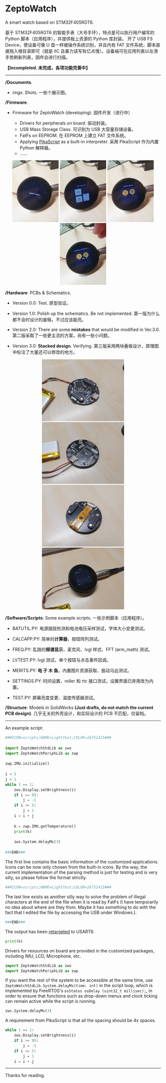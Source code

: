 # ZeptoWatch

A smart watch based on STM32F405RGT6.

基于 STM32F405RGT6 的智能手表（大号手环），特点是可以执行用户编写的 Python 脚本（应用程序），并提供板上资源的 Python 库封装。
开了 USB FS Device，使设备可像 U 盘一样被操作系统识别，并且内有 FAT 文件系统，脚本直接拖入根目录即可（就是 IIC 且暴力读写有亿点慢）。设备端可在应用列表以左滑手势刷新列表，固件会进行扫描。

**【Incompleted. 未完成，各项功能完善中】**

---

**/Documents**.

- imgs: Shots. 一些个展示图。

**/Firmware**.

- Firmware for ZeptoWatch (developing). 固件开发（进行中）

  - Drivers for peripherals on board. 驱动封装。
  - USB Mass Storage Class. 可识别为 USB 大容量存储设备。
  - FatFs on EEPROM. 在 EEPROM 上建立 FAT 文件系统。
  - Applying [PikaScript](https://github.com/pikasTech/pikascript) as a built-in interpreter. 采用 PikaScript 作为内置 Python 解释器。
  - ......

<div align="center">
    <img src="Documents/imgs/FE7E135F2EE59D07F1611126BC068844.jpg" height="200">
    <img src="Documents/imgs/E9C457554D189AD4F0F847DAE70AA1DC.jpg" height="200">
    <img src="Documents/imgs/7D140A95CB4EF4CE1C6424B43CCBAFC1.jpg" height="200">
    <img src="Documents/imgs/1AC1DB860FB19763F201A053C7C4109F.jpg" height="200">
</div>

**/Hardware**: PCBs & Schematics.

- Version 0.0: Test. 原型验证。

- Version 1.0: Polish up the schematics. Be not implemented. 第一版为什么都不会时设计的废稿，不过应该能亮。

- Version 2.0: There are some **mistakes** that would be modified in Ver.3.0. 第二版采取了一些更主流的方案，尚有一些小问题。

- Version 3.0: **Stacked design**. Verifying. 第三版采用两块叠板设计，原理图中标注了大量还可以修改的地方。

[//]: # (<div align="center">)

[//]: # (    <img src="Documents/imgs/20221127045100.png" height="250">)

[//]: # (    <img src="Documents/imgs/20221127045030.png" height="250">)

[//]: # (</div>)

<div align="center">
    <img src="Documents/imgs/A9D83C7F3B059AC34AE6EB4E3EEF9CB2.jpg" height="200">
    <img src="Documents/imgs/D071ECCD7C0C4ED039892D36798CA6AB.jpg" height="200">
</div>

<div align="center">
    <img src="Documents/imgs/5992D42DC3AB0C8722A747962F6D78E2.jpg" height="200">
    <img src="Documents/imgs/02B38ED2BDC76FF8CDB0900A786208DB.jpg" height="200">
</div>

**/Software/Scripts**: Some example scripts. 一些示例脚本（应用程序）。

- BATUTIL.PY: 电源插拔检测和电池电压采样测试，字体大小变更测试。

- CALCAPP.PY: 简单的**计算器**，按钮阵列测试。

- FREQ.PY: 乱跳的**频谱显示**，麦克风、lvgl 样式、FFT (arm_math) 测试。

- LVTEST.PY: lvgl 测试，单个按钮与点击事件回调。

- MERITS.PY: **电 子 木 鱼**，内置图片资源获取、振动马达测试。

- SETTINGS.PY: 时间设置，roller 和 rtc 接口测试，设置界面已弃用改为内置。

- TEST.PY: 屏幕亮度变更、温度传感器测试。

**/Structure**: Models in SolidWorks **(Just drafts, do not match the current PCB design)**. 几乎无关的外壳设计，和实际设计的 PCB 不匹配，仅留档。

---

An example script:
```python
###ICON=scripts;NAME=LightTest;COLOR=16751415###

import ZeptoWatchStdLib as zws
import ZeptoWatchPeriphLib as zwp

zwp.IMU.initialize()

i = 5
j = 1
while 1 == 1:
    zws.Display.setBrightness(i)
    if i >= 95:
        j = -1
    if i <= 5:
        j = 1
    i = i + j

    k = zwp.IMU.getTemperature()
    print(k)

    zws.System.delayMs(3)

###END###
```

The first line contains the basic information of the customized applications. Icons can be now only chosen from the built-in icons. By the way, the current implementation of the parsing method is just for testing and is very silly, so please follow the format strictly.
```python
###ICON=scripts;NAME=LightTest;COLOR=16751415###
```

The last line exists as another silly way to solve the problem of illegal characters at the end of the file when it is read by FatFs (I have temporarily no idea about where are they from. Maybe it has something to do with the fact that I edited the file by accessing the USB under Windows.).
```python
###END###
```

The output has been [retargeted](https://zhuanlan.zhihu.com/p/145801160) to USART6.
```python
print(k)
```

Drivers for resources on board are provided in the customized packages, including IMU, LCD, Microphone, etc.
```python
import ZeptoWatchStdLib as zws
import ZeptoWatchPeriphLib as zwp
```

If you want the rest of the system to be accessible at the same time, use ```ZeptoWatchStdLib.System.delayMs(time: int)``` in the script loop, which is implemented by FreeRTOS's ```osStatus osDelay (uint32_t millisec);```, in order to ensure that functions such as drop-down menus and clock ticking can remain active while the script is running.
```python
zws.System.delayMs(3)
```

A requirement from PikaScript is that all the spacing should be 4x spaces.
```python
while 1 == 1:
    zws.Display.setBrightness(i)
    if i >= 95:
        j = -1
    if i <= 5:
        j = 1
    i = i + j
```

---

Thanks for reading.
